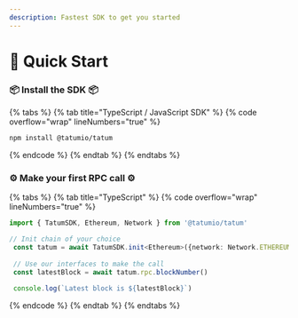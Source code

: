 ```yaml
---
description: Fastest SDK to get you started
---
```


# 🚀 Quick Start

### :package: Install the SDK :package:

{% tabs %}
{% tab title="TypeScript / JavaScript SDK" %}
{% code overflow="wrap" lineNumbers="true" %}
```bash
npm install @tatumio/tatum
```
{% endcode %}
{% endtab %}
{% endtabs %}

### :gear: Make your first RPC call :gear:

{% tabs %}
{% tab title="TypeScript" %}
{% code overflow="wrap" lineNumbers="true" %}
```typescript
import { TatumSDK, Ethereum, Network } from '@tatumio/tatum'

// Init chain of your choice
 const tatum = await TatumSDK.init<Ethereum>({network: Network.ETHEREUM})
 
 // Use our interfaces to make the call
 const latestBlock = await tatum.rpc.blockNumber()
 
 console.log(`Latest block is ${latestBlock}`)

```
{% endcode %}
{% endtab %}
{% endtabs %}
